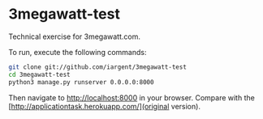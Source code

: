 # 3megawatt-test
Technical exercise for 3megawatt.com.

To run, execute the following commands:

```bash
git clone git://github.com/iargent/3megawatt-test
cd 3megawatt-test
python3 manage.py runserver 0.0.0.0:8000
```

Then navigate to [http://localhost:8000](http://localhost:8000) in your browser.
Compare with the [http://applicationtask.herokuapp.com/](original version).
